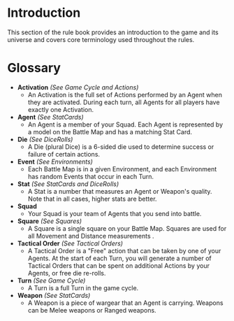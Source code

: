 # Introduction

This section of the rule book provides an introduction to the game and its universe and covers core terminology used throughout the rules.

# Glossary

* **Activation** *(See Game Cycle and Actions)*
    * An Activation is the full set of Actions performed by an Agent when they are activated. During each turn, all Agents for all players have exactly one Activation.
* **Agent** *(See StatCards)*
    * An Agent is a member of your Squad. Each Agent is represented by a model on the Battle Map and has a matching Stat Card.
* **Die** *(See DiceRolls)*
    * A Die (plural Dice) is a 6-sided die used to determine success or failure of certain actions.
* **Event** *(See Environments)*
    * Each Battle Map is in a given Environment, and each Environment has random Events that occur in each Turn.
* **Stat** *(See StatCards and DiceRolls)*
    * A Stat is a number that measures an Agent or Weapon's quality. Note that in all cases, higher stats are better.
* **Squad**
    * Your Squad is your team of Agents that you send into battle.
* **Square** *(See Squares)*
    * A Square is a single square on your Battle Map. Squares are used for all Movement and Distance measurements .
* **Tactical Order** *(See Tactical Orders)*
    * A Tactical Order is a "Free" action that can be taken by one of your Agents. At the start of each Turn, you will generate a number of Tactical Orders that can be spent on additional Actions by your Agents, or free die re-rolls.
* **Turn** *(See Game Cycle)*
    * A Turn is a full Turn in the game cycle.
* **Weapon** *(See StatCards)*
    * A Weapon is a piece of wargear that an Agent is carrying. Weapons can be Melee weapons or Ranged weapons.
